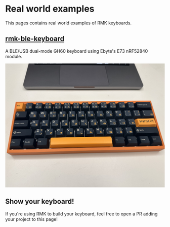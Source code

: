 # Real world examples

This pages contains real world examples of RMK keyboards.

## [rmk-ble-keyboard](https://github.com/HaoboGu/rmk-ble-keyboard)

A BLE/USB dual-mode GH60 keyboard using Ebyte's E73 nRF52840 module.

![rmk-ble-keyboard](images/1.jpg)

## Show your keyboard!

If you're using RMK to build your keyboard, feel free to open a PR adding your project to this page!
